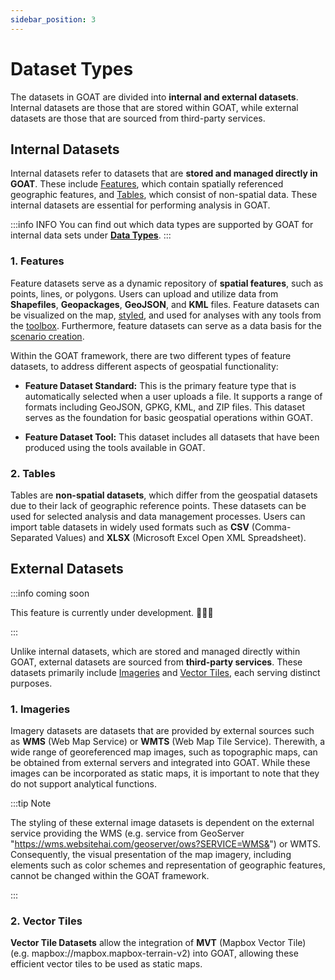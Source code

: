 ```yaml
---
sidebar_position: 3
---
```


# Dataset Types

The datasets in GOAT are divided into **internal and external datasets**. Internal datasets are those that are stored within GOAT, while external datasets are those that are sourced from third-party services. 

## Internal Datasets

Internal datasets refer to datasets that are **stored and managed directly in GOAT**. These include [Features](#1-features), which contain spatially referenced geographic features, and [Tables](#2-tables), which consist of non-spatial data. These internal datasets are essential for performing analysis in GOAT.

:::info INFO
You can find out which data types are supported by GOAT for internal data sets under [**Data Types**](../data/data_types).
:::

### 1. Features
Feature datasets serve as a dynamic repository of **spatial features**, such as points, lines, or polygons. Users can upload and utilize data from **Shapefiles**, **Geopackages**, **GeoJSON**, and **KML** files. Feature datasets can be visualized on the map, [styled](../category/layer-styling), and used for analyses with any tools from the [toolbox](../category/toolbox). Furthermore, feature datasets can serve as a data basis for the [scenario creation](../category/scenarios).

Within the GOAT framework, there are two different types of feature datasets, to address different aspects of geospatial functionality:

- **Feature Dataset Standard:** This is the primary feature type that is automatically selected when a user uploads a file. It supports a range of formats including GeoJSON, GPKG, KML, and ZIP files. This dataset serves as the foundation for basic geospatial operations within GOAT.

- **Feature Dataset Tool:** This dataset includes all datasets that have been produced using the tools available in GOAT. 

### 2. Tables
Tables are **non-spatial datasets**, which differ from the geospatial datasets due to their lack of geographic reference points. These datasets can be used for selected analysis and data management processes. Users can import table datasets in widely used formats such as **CSV** (Comma-Separated Values) and **XLSX** (Microsoft Excel Open XML Spreadsheet). 

## External Datasets

:::info coming soon

This feature is currently under development. 🧑🏻‍💻

:::

Unlike internal datasets, which are stored and managed directly within GOAT, external datasets are sourced from **third-party services**. These datasets primarily include [Imageries](#1-imageries) and [Vector Tiles](#2-vector-tiles), each serving distinct purposes.

### 1. Imageries
Imagery datasets are datasets that are provided by external sources such as **WMS** (Web Map Service) or **WMTS** (Web Map Tile Service). Therewith, a wide range of georeferenced map images, such as topographic maps, can be obtained from external servers and integrated into GOAT. While these images can be incorporated as static maps, it is important to note that they do not support analytical functions. 


:::tip Note

The styling of these external image datasets is dependent on the external service providing the WMS (e.g. service from GeoServer "https://wms.websitehai.com/geoserver/ows?SERVICE=WMS&") or WMTS. 
Consequently, the visual presentation of the map imagery, including elements such as color schemes and representation of geographic features, cannot be changed within the GOAT framework.

:::



### 2. Vector Tiles
**Vector Tile Datasets** allow the integration of **MVT** (Mapbox Vector Tile) (e.g. mapbox://mapbox.mapbox-terrain-v2) into GOAT, allowing these efficient vector tiles to be used as static maps. 

